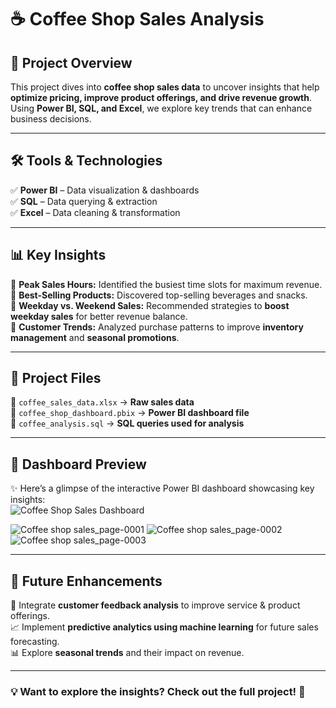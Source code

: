 # ☕ **Coffee Shop Sales Analysis**  

## 📌 **Project Overview**  
This project dives into **coffee shop sales data** to uncover insights that help **optimize pricing, improve product offerings, and drive revenue growth**.  
Using **Power BI, SQL, and Excel**, we explore key trends that can enhance business decisions.  

---

## 🛠️ **Tools & Technologies**  
✅ **Power BI** – Data visualization & dashboards  
✅ **SQL** – Data querying & extraction  
✅ **Excel** – Data cleaning & transformation  

---

## 📊 **Key Insights**  
🔹 **Peak Sales Hours:** Identified the busiest time slots for maximum revenue.  
🔹 **Best-Selling Products:** Discovered top-selling beverages and snacks.  
🔹 **Weekday vs. Weekend Sales:** Recommended strategies to **boost weekday sales** for better revenue balance.  
🔹 **Customer Trends:** Analyzed purchase patterns to improve **inventory management** and **seasonal promotions**.  

---

## 📂 **Project Files**  
📁 `coffee_sales_data.xlsx` → **Raw sales data**  
📁 `coffee_shop_dashboard.pbix` → **Power BI dashboard file**  
📁 `coffee_analysis.sql` → **SQL queries used for analysis**  

---

## 📸 **Dashboard Preview**  
✨ Here’s a glimpse of the interactive Power BI dashboard showcasing key insights:  
![Coffee Shop Sales Dashboard](path-to-your-image.png)  

![Coffee shop sales_page-0001](https://github.com/user-attachments/assets/c1118982-1e6a-4314-a25b-3441439d0ab3) 
![Coffee shop sales_page-0002](https://github.com/user-attachments/assets/7db886ff-a154-44fa-8107-91f72ce0a63e) 
![Coffee shop sales_page-0003](https://github.com/user-attachments/assets/f02501fa-6029-4195-89e9-eaf1989fc212)

---

## 🚀 **Future Enhancements**  
🔮 Integrate **customer feedback analysis** to improve service & product offerings.  
📈 Implement **predictive analytics using machine learning** for future sales forecasting.  
📊 Explore **seasonal trends** and their impact on revenue.  

---

### **💡 Want to explore the insights? Check out the full project!** 🚀  
